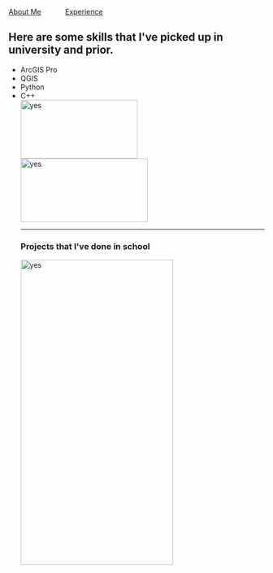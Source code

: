 
<!DOCTYPE html>
<html>
  
<p><a href="./AboutMax.md">About Me</a> &nbsp; &nbsp; &nbsp; &nbsp; &nbsp; &nbsp;<a href="./Experience.md">Experience</a></p>
<body>
<h2 id="my-coding-skills">Here are some skills that I've picked up in university and prior.</h2>
<ul>
<li>ArcGIS Pro</li>
<li>QGIS</li>
<li>Python</li> 
<li>C++</li> 
<img src="https://images.g2crowd.com/uploads/product/image/social_landscape/social_landscape_64636a5c446c22391d4ed719e0987cd2/arcgis-pro.png" alt="yes" width="230" height="115"> <img src="https://www.geographyrealm.com/wp-content/uploads/2019/04/qgis-logo.png" alt="yes" width="250" height="125">
<hr>
<h3>Projects that I've done in school</h3>
<img src="https://github.com/max1sing/max1sing/blob/main/landcover.png?raw=true" alt="yes" width="300" height="600">
</ul>
</body>
  
 

